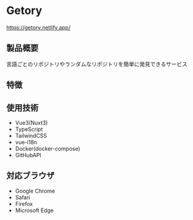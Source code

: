 # Getory
https://getory.netlify.app/

## 製品概要
言語ごとのリポジトリやランダムなリポジトリを簡単に発見できるサービス

## 特徴

## 使用技術
- Vue3(Nuxt3)
- TypeScript
- TailwindCSS
- vue-i18n
- Docker(docker-compose)
- GitHubAPI

## 対応ブラウザ
- Google Chrome
- Safari
- Firefox
- Microsoft Edge